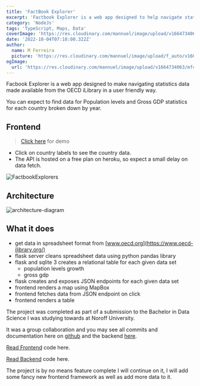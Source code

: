 ```yaml
---
title: 'FactBook Explorer'
excerpt: 'Factbook Explorer is a web app designed to help navigate statistics from the OECD iLibrary.'
category: 'NodeJs'
tags: 'TypeScript, Maps, Data'
coverImage: 'https://res.cloudinary.com/mannuel/image/upload/v1664734063/mfcom/factbook-explorer.png'
date: '2022-10-04T07:18:00.322Z'
author:
  name: M Ferreira
  picture: 'https://res.cloudinary.com/mannuel/image/upload/f_auto/v1604067445/images/mee.jpg'
ogImage:
  url: 'https://res.cloudinary.com/mannuel/image/upload/v1664734063/mfcom/factbook-explorer.png'
---
```


Facbook Explorer is a web app designed to make navigating statistics data made available from the OECD iLibrary in a user friendly way.

You can expect to find data for Population levels and Gross GDP statistics for each country broken down by year.

## Frontend

> [Click here](https://factbookexplorers.netlify.app) for demo

- Click on country labels to see the country data.
- The API is hosted on a free plan on heroku, so expect a small delay on data fetch.

![FactbookExplorers](https://res.cloudinary.com/mannuel/image/upload/v1664734063/mfcom/factbook-explorer.png)

## Architecture

![architecture-diagram](https://res.cloudinary.com/mannuel/image/upload/v1664738017/mfcom/factbook-explorer-diagram.png)

## What it does

- get data in spreadsheet format from [www.oecd.org](https://www.oecd-ilibrary.org/)
- flask server cleans spreadsheet data using python pandas library
- flask and sqlite 3 creates a relational table for each given data set
  - population levels growth
  - gross gdp
- flask creates and exposes JSON endpoints for each given data set
- frontend renders a map using MapBox
- frontend fetches data from JSON endpoint on click
- frontend renders a table

The project was completed as part of a submission to the Bachelor in Data Science I was studying towards at Noroff University.

It was a group collaboration and you may see all commits and documentation here on [github](https://github.com/mannuelf/nuc-studio-1-project-frontend) and the backend [here](https://github.com/mannuelf/nuc-studio-1-project-backend).

[Read Frontend](https://github.com/mannuelf/nuc-studio-1-project-frontend) code here.

[Read Backend](https://github.com/mannuelf/nuc-studio-1-project-backend) code here.

The project is by no means feature complete I will continue on it, I will add some fancy new frontend framework as well as add more data to it.

